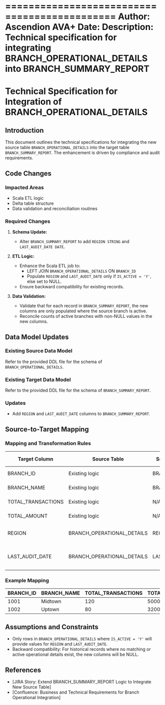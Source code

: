 =============================================
Author: Ascendion AVA+
Date: <Leave it blank>
Description: Technical specification for integrating BRANCH_OPERATIONAL_DETAILS into BRANCH_SUMMARY_REPORT
=============================================

# Technical Specification for Integration of BRANCH_OPERATIONAL_DETAILS

## Introduction
This document outlines the technical specifications for integrating the new source table `BRANCH_OPERATIONAL_DETAILS` into the target table `BRANCH_SUMMARY_REPORT`. The enhancement is driven by compliance and audit requirements.

## Code Changes
### Impacted Areas
- Scala ETL logic
- Delta table structure
- Data validation and reconciliation routines

### Required Changes
1. **Schema Update:**
   - Alter `BRANCH_SUMMARY_REPORT` to add `REGION STRING` and `LAST_AUDIT_DATE DATE`.

2. **ETL Logic:**
   - Enhance the Scala ETL job to:
     - LEFT JOIN `BRANCH_OPERATIONAL_DETAILS` ON `BRANCH_ID`
     - Populate `REGION` and `LAST_AUDIT_DATE` only if `IS_ACTIVE = 'Y'`, else set to NULL.
   - Ensure backward compatibility for existing records.

3. **Data Validation:**
   - Validate that for each record in `BRANCH_SUMMARY_REPORT`, the new columns are only populated where the source branch is active.
   - Reconcile counts of active branches with non-NULL values in the new columns.

## Data Model Updates
### Existing Source Data Model
Refer to the provided DDL file for the schema of `BRANCH_OPERATIONAL_DETAILS`.

### Existing Target Data Model
Refer to the provided DDL file for the schema of `BRANCH_SUMMARY_REPORT`.

### Updates
- Add `REGION` and `LAST_AUDIT_DATE` columns to `BRANCH_SUMMARY_REPORT`.

## Source-to-Target Mapping
### Mapping and Transformation Rules
| Target Column      | Source Table                | Source Column      | Transformation Rule                                                                 |
|--------------------|----------------------------|--------------------|-------------------------------------------------------------------------------------|
| BRANCH_ID          | Existing logic              | BRANCH_ID          | As per existing join logic                                                          |
| BRANCH_NAME        | Existing logic              | BRANCH_NAME        | As per existing logic                                                               |
| TOTAL_TRANSACTIONS | Existing logic              | N/A                | As per existing logic                                                               |
| TOTAL_AMOUNT       | Existing logic              | N/A                | As per existing logic                                                               |
| REGION             | BRANCH_OPERATIONAL_DETAILS  | REGION             | If IS_ACTIVE = 'Y' for branch, set REGION; else NULL                                |
| LAST_AUDIT_DATE    | BRANCH_OPERATIONAL_DETAILS  | LAST_AUDIT_DATE    | If IS_ACTIVE = 'Y' for branch, set LAST_AUDIT_DATE; else NULL                       |

### Example Mapping
| BRANCH_ID | BRANCH_NAME | TOTAL_TRANSACTIONS | TOTAL_AMOUNT | REGION   | LAST_AUDIT_DATE |
|-----------|-------------|--------------------|--------------|----------|-----------------|
| 1001      | Midtown     | 120                | 500000.00    | North    | 2024-03-15      |
| 1002      | Uptown      | 80                 | 320000.00    | NULL     | NULL            |

## Assumptions and Constraints
- Only rows in `BRANCH_OPERATIONAL_DETAILS` where `IS_ACTIVE = 'Y'` will provide values for `REGION` and `LAST_AUDIT_DATE`.
- Backward compatibility: For historical records where no matching or active operational details exist, the new columns will be NULL.

## References
- [JIRA Story: Extend BRANCH_SUMMARY_REPORT Logic to Integrate New Source Table]
- [Confluence: Business and Technical Requirements for Branch Operational Integration]